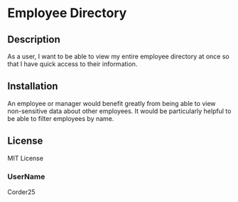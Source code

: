# Employee Directory

## Description
As a user, I want to be able to view my entire employee directory at once so that I have quick access to their information.

## Installation
An employee or manager would benefit greatly from being able to view non-sensitive data about other employees. It would be particularly helpful to be able to filter employees by name.

## License
MIT License

### UserName
Corder25
